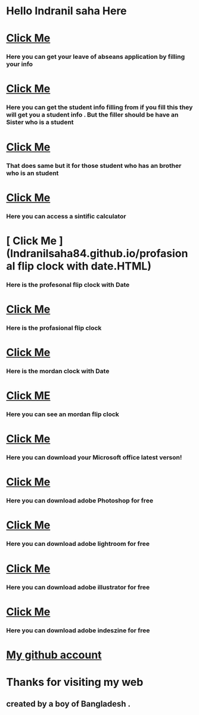 # Hello Indranil saha Here 
# [ Click Me ](https://indranilsaha84.github.io/application) 
### Here you can get your leave of abseans application by filling your info
# [ Click Me ](https://indranilsaha84.github.io/sealf%201)
### Here you can get the student info filling from if you fill this they will get you a student info . But the filler should be have an Sister who is a student
# [ Click Me ](https://indranilsaha84.github.io/sealf%202.html)
### That does same but it for those student who has an brother who is an student
# [ Click Me ](https://indranilsaha84.github.io/sintific%20calculator.html)
### Here you can access a sintific calculator
# [ Click Me ](Indranilsaha84.github.io/profasional flip clock with date.HTML)
### Here is the profesonal flip clock with Date
# [ Click Me ](http://indranilsaha84.github.io/profasional%20flip%20clock.HTML)
### Here is the profasional flip clock 
# [ Click Me ](http://indranilsaha84.github.io/mordan%20flip%20clock%20with%20Date.HTML)
### Here is the mordan clock with Date
# [ Click ME](https://indranilsaha84.github.io/clock.HTML)
### Here you can see an mordan flip clock 
# [ Click Me ](https://config.office.com/deploymentsettings)
### Here you can download your Microsoft office latest verson!
# [ Click Me ](https://softzar.com/adobe-photoshop-cc-2022-free-download/)
### Here you can download adobe Photoshop for free
# [ Click Me ](https://softzar.com/adobe-lightroom-classic-2022/)
### Here you can download adobe lightroom for free
# [ Click Me ](https://softzar.com/adobe-illustrator-cc-2022/)
### Here you can download adobe illustrator for free
# [ Click Me ](https://softzar.com/adobe-indesign-2022-free-download/)
### Here you can download adobe indeszine for free
# [ My github account ](https://github.com/Indranilsaha84)
# Thanks for visiting my web
## created by a boy of Bangladesh .
